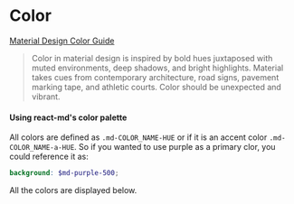 # Color

[Material Design Color Guide](https://www.google.com/design/spec/style/color.html)

> Color in material design is inspired by bold hues juxtaposed with muted
> environments, deep shadows, and bright highlights. Material takes cues
> from contemporary architecture, road signs, pavement marking tape, and
> athletic courts. Color should be unexpected and vibrant.

#### Using react-md's color palette
All colors are defined as `.md-COLOR_NAME-HUE` or if it is an accent color `.md-COLOR_NAME-a-HUE`.
So if you wanted to use purple as a primary clor, you could reference it as:

```scss
background: $md-purple-500;
```

All the colors are displayed below.
